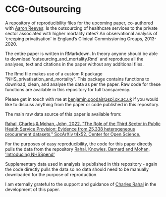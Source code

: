 # CCG-Outsourcing
A repository of reproducibility files for the upcoming paper, co-authored with [Aaron Reeves](https://aaronreeves.org/): Is the outsourcing of healthcare services to the private sector associated with higher mortality rates? An observational analysis of ‘creeping privatisation’ in England’s Clinical Commissioning Groups, 2013-2020.

The entire paper is written in RMarkdown. In theory anyone should be able to download 'outsourcing_and_mortality.Rmd' and reproduce all the analyses, text and citations in the paper without any additional files. 

The Rmd file makes use of a custom R package "NHS_privatisation_and_mortality". This package contains functions to download, clean, and analyse the data as per the paper. Raw code for these functions are available in this repository for full transparency.

Please get in touch with me at benjamin.goodair@spi.ox.ac.uk if you would like to discuss anything from the paper or code published in this repository.

The main raw data source of this paper is available from:

[Rahal, Charles & Mohan, John, 2022. "The Role of the Third Sector in Public Health Service Provision: Evidence from 25,338 heterogeneous procurement datasets," SocArXiv t4x52, Center for Open Science.](https://ideas.repec.org/p/osf/socarx/t4x52.html)

For the purposes of easy reproducibility, the code for this paper directly pulls the data from the repository [Rahal, Knowles, Barnard and Mohan, 'Introducing NHSSpend'](https://zenodo.org/record/5054717)

Supplementary data used in analysis is published in this repository - again the code directly pulls the data so no data should need to be manually downloaded for the purpose of reproduction.

I am eternally grateful to the support and guidance of [Charles Rahal](https://crahal.github.io/) in the development of this paper.

